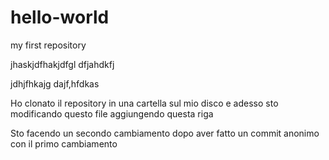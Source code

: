 # hello-world
my first repository


jhaskjdfhakjdfgl
dfjahdkfj



jdhjfhkajg
dajf,hfdkas

Ho clonato il repository in una cartella sul mio disco e adesso sto modificando questo file aggiungendo questa riga


Sto facendo un secondo cambiamento dopo aver fatto un commit anonimo con il primo cambiamento
